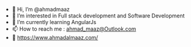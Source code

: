 - 👋 Hi, I’m @ahmadmaaz
- 👀 I’m interested in Full stack development and Software Development 
- 🌱 I’m currently learning AngularJs
- 📫 How to reach me : ahmad_maaz@Outlook.com
- 💞️ https://www.ahmadalmaaz.com/
